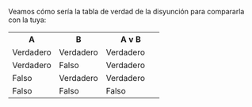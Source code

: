 Veamos cómo sería la tabla de verdad de la disyunción para compararla con la tuya:

<table class="table table-striped table-bordered table-condensed text-center">
  <tr>
    <th class ="text-center" style="width: 75px">A</th>
    <th class ="text-center" style="width: 75px">B</th>
    <th class ="text-center" style="width: 100px">A v B</th>
  </tr>
  <tr>
    <td>Verdadero</td>
    <td>Verdadero</td>
    <td>Verdadero</td>
  </tr>
  <tr>
    <td>Verdadero</td>
    <td>Falso</td>
    <td>Verdadero</td>
  </tr>
  <tr>
    <td>Falso</td>
    <td>Verdadero</td>
    <td>Verdadero</td>
  </tr>
  <tr>
    <td>Falso</td>
    <td>Falso</td>
    <td>Falso</td>
  </tr>
</table>